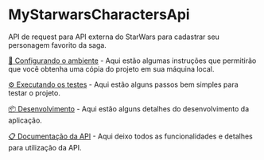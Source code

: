 # MyStarwarsCharactersApi

API de request para API externa do StarWars para cadastrar seu personagem favorito da saga.

[🚀 Configurando o ambiente](docs/project_setup.md) - Aqui estão algumas instruções que permitirão que vocẽ obtenha uma cópia do projeto em sua máquina local.

[⚙️ Executando os testes](docs/tests.md) - Aqui estão alguns passos bem simples para testar o projeto.

[📦 Desenvolvimento](develop.md) - Aqui estão alguns detalhes do desenvolvimento da aplicação.

[📋 Documentação da API](documentation.md) - Aqui deixo todos as funcionalidades e detalhes para utilização da API.
